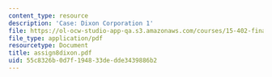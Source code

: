 ```yaml
---
content_type: resource
description: 'Case: Dixon Corporation 1'
file: https://ol-ocw-studio-app-qa.s3.amazonaws.com/courses/15-402-finance-theory-ii-spring-2003/55c8326b0d7f194833dedde3439886b2_assign8dixon.pdf
file_type: application/pdf
resourcetype: Document
title: assign8dixon.pdf
uid: 55c8326b-0d7f-1948-33de-dde3439886b2
---
```

